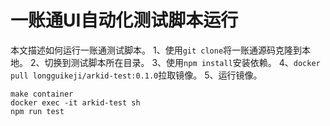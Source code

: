 # 一账通UI自动化测试脚本运行
本文描述如何运行一账通测试脚本。
1、使用`git clone`将一账通源码克隆到本地。
2、切换到测试脚本所在目录。
3、使用`npm install`安装依赖。
4、`docker pull longguikeji/arkid-test:0.1.0`拉取镜像。
5、运行镜像。
```
make container
docker exec -it arkid-test sh
npm run test
```
